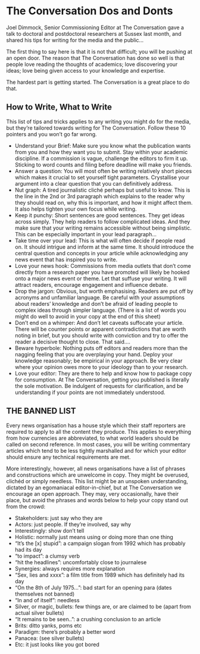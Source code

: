 # The Conversation Dos and Donts

Joel Dimmock, Senior Commissioning Editor at The Conversation gave a talk to doctoral and postdoctoral researchers at Sussex last month, and shared his tips for writing for the media and the public…

The first thing to say here is that it is not that difficult; you will be pushing at an open door. The reason that The Conversation has done so well is that people love reading the thoughts of academics; love discovering your ideas; love being given access to your knowledge and expertise.

The hardest part is getting started. The Conversation is a great place to do that.

## How to Write, What to Write

This list of tips and tricks applies to any writing you might do for the media, but they’re tailored towards writing for The Conversation. Follow these 10 pointers and you won’t go far wrong.

+ Understand your Brief: Make sure you know what the publication wants from you and how they want you to submit. Stay within your academic discipline. If a commission is vague, challenge the editors to firm it up. Sticking to word counts and filing before deadline will make you friends.
+ Answer a question: You will most often be writing relatively short pieces which makes it crucial to set yourself tight parameters. Crystallise your argument into a clear question that you can definitively address.
+ Nut graph: A tired journalistic cliché perhaps but useful to know. This is the line in the 2nd or 3rd paragraph which explains to the reader why they should read on, why this is important, and how it might affect them. It also helps tighten your own focus while writing.
+ Keep it punchy: Short sentences are good sentences. They get ideas across simply. They help readers to follow complicated ideas. And they make sure that your writing remains accessible without being simplistic. This can be especially important in your lead paragraph…
+ Take time over your lead: This is what will often decide if people read on. It should intrigue and inform at the same time. It should introduce the central question and concepts in your article while acknowledging any news event that has inspired you to write.
+ Love your news hook: Commissions from media outlets that don’t come directly from a research paper you have promoted will likely be hooked onto a major news event or theme. Let that suffuse your writing. It will attract readers, encourage engagement and influence debate.
+ Drop the jargon: Obvious, but worth emphasising. Readers are put off by acronyms and unfamiliar language. Be careful with your assumptions about readers’ knowledge and don’t be afraid of leading people to complex ideas through simpler language. (There is a list of words you might do well to avoid in your copy at the end of this sheet)
+ Don’t end on a whimper: And don’t let caveats suffocate your article. There will be counter points or apparent contradictions that are worth noting in brief, but you should write with conviction and try to offer the reader a decisive thought to close. That said….
+ Beware hyperbole: Nothing puts off editors and readers more than the nagging feeling that you are overplaying your hand. Deploy your knowledge reasonably; be empirical in your approach. Be very clear where your opinion owes more to your ideology than to your research.
+ Love your editor: They are there to help and know how to package copy for consumption. At The Conversation, getting you published is literally the sole motivation. Be indulgent of requests for clarification, and be understanding if your points are not immediately understood.

## THE BANNED LIST

Every news organisation has a house style which their staff reporters are required to apply to all the content they produce. This applies to everything from how currencies are abbreviated, to what world leaders should be called on second reference. In most cases, you will be writing commentary articles which tend to be less tightly marshalled and for which your editor should ensure any technical requirements are met.

More interestingly, however, all news organisations have a list of phrases and constructions which are unwelcome in copy. They might be overused, clichéd or simply needless. This list might be an unspoken understanding, dictated by an egomaniacal editor-in-chief, but at The Conversation we encourage an open approach. They may, very occasionally, have their place, but avoid the phrases and words below to help your copy stand out from the crowd:

+ Stakeholders: just say who they are
+ Actors: just people. If they’re involved, say why
+ Interestingly: show don’t tell
+ Holistic: normally just means using or doing more than one thing
+ “It’s the [x] stupid”: a campaign slogan from 1992 which has probably had its day
+ “to impact”: a clumsy verb
+ “hit the headlines”: uncomfortably close to journalese
+ Synergies: always requires more explanation
+ “Sex, lies and xxxx”: a film title from 1989 which has definitely had its day
+ “On the 8th of July 1975…”: bad start for an opening para (dates themselves not banned)
+ “In and of itself”: needless
+ Silver, or magic, bullets: few things are, or are claimed to be (apart from actual silver bullets)
+ “It remains to be seen..”: a crushing conclusion to an article
+ Brits: ditto yanks, poms etc
+ Paradigm: there’s probably a better word
+ Panacea: (see silver bullets)
+ Etc: it just looks like you got bored
